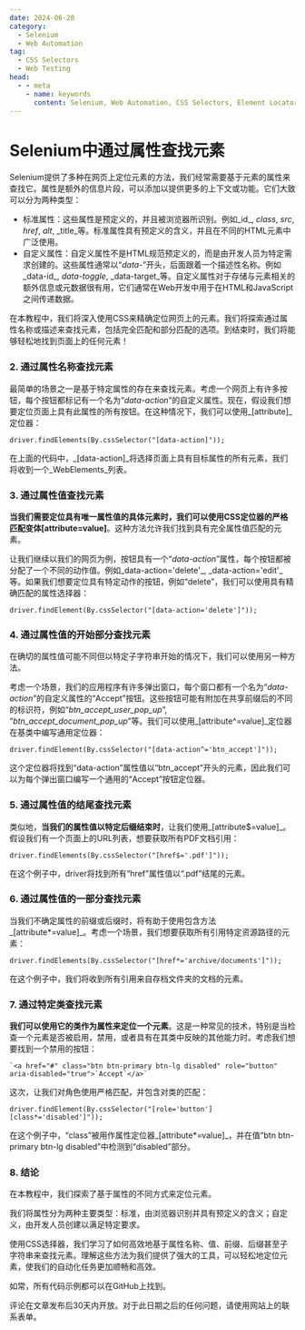 ```yaml
---
date: 2024-06-20
category:
  - Selenium
  - Web Automation
tag:
  - CSS Selectors
  - Web Testing
head:
  - - meta
    - name: keywords
      content: Selenium, Web Automation, CSS Selectors, Element Locator, Attribute Search
---
```


# Selenium中通过属性查找元素

Selenium提供了多种在网页上定位元素的方法，我们经常需要基于元素的属性来查找它。属性是额外的信息片段，可以添加以提供更多的上下文或功能。它们大致可以分为两种类型：

- 标准属性：这些属性是预定义的，并且被浏览器所识别。例如_id_, _class_, _src_, _href_, _alt_, _title_等。标准属性具有预定义的含义，并且在不同的HTML元素中广泛使用。
- 自定义属性：自定义属性不是HTML规范预定义的，而是由开发人员为特定需求创建的。这些属性通常以“_data-_”开头，后面跟着一个描述性名称。例如_data-id_, _data-toggle_, _data-target_等。自定义属性对于存储与元素相关的额外信息或元数据很有用，它们通常在Web开发中用于在HTML和JavaScript之间传递数据。

在本教程中，我们将深入使用CSS来精确定位网页上的元素。我们将探索通过属性名称或描述来查找元素，包括完全匹配和部分匹配的选项。到结束时，我们将能够轻松地找到页面上的任何元素！

### 2. 通过属性名称查找元素
最简单的场景之一是基于特定属性的存在来查找元素。考虑一个网页上有许多按钮，每个按钮都标记有一个名为“_data-action_”的自定义属性。现在，假设我们想要定位页面上具有此属性的所有按钮。在这种情况下，我们可以使用_\[attribute\]_定位器：

```
driver.findElements(By.cssSelector("[data-action]"));
```

在上面的代码中，_\[data-action\]_将选择页面上具有目标属性的所有元素，我们将收到一个_WebElements_列表。

### 3. 通过属性值查找元素
**当我们需要定位具有唯一属性值的具体元素时，我们可以使用CSS定位器的严格匹配变体\[attribute=value\]**。这种方法允许我们找到具有完全属性值匹配的元素。

让我们继续以我们的网页为例，按钮具有一个“_data-action_”属性，每个按钮都被分配了一个不同的动作值。例如_data-action='delete'_, _data-action='edit'_等。如果我们想要定位具有特定动作的按钮，例如“delete”，我们可以使用具有精确匹配的属性选择器：

```
driver.findElement(By.cssSelector("[data-action='delete']"));
```

### 4. 通过属性值的开始部分查找元素
在确切的属性值可能不同但以特定子字符串开始的情况下，我们可以使用另一种方法。

考虑一个场景，我们的应用程序有许多弹出窗口，每个窗口都有一个名为“_data-action_”的自定义属性的“Accept”按钮。这些按钮可能有附加在共享前缀后的不同的标识符，例如“_btn_accept_user_pop_up_”, “_btn_accept_document_pop_up_”等。我们可以使用_\[attribute^=value\]_定位器在基类中编写通用定位器：

```
driver.findElement(By.cssSelector("[data-action^='btn_accept']"));
```

这个定位器将找到“data-action”属性值以“btn_accept”开头的元素，因此我们可以为每个弹出窗口编写一个通用的“Accept”按钮定位器。

### 5. 通过属性值的结尾查找元素
类似地，**当我们的属性值以特定后缀结束时**，让我们使用_\[attribute$=value\]_。假设我们有一个页面上的URL列表，想要获取所有PDF文档引用：

```
driver.findElements(By.cssSelector("[href$='.pdf']"));
```

在这个例子中，driver将找到所有“href”属性值以“.pdf”结尾的元素。

### 6. 通过属性值的一部分查找元素
当我们不确定属性的前缀或后缀时，将有助于使用包含方法_\[attribute\*=value\]_。考虑一个场景，我们想要获取所有引用特定资源路径的元素：

```
driver.findElements(By.cssSelector("[href*='archive/documents']"));
```

在这个例子中，我们将收到所有引用来自存档文件夹的文档的元素。

### 7. 通过特定类查找元素
**我们可以使用它的类作为属性来定位一个元素**。这是一种常见的技术，特别是当检查一个元素是否被启用，禁用，或者具有在其类中反映的其他能力时。考虑我们想要找到一个禁用的按钮：

```
`<a href="#" class="btn btn-primary btn-lg disabled" role="button" aria-disabled="true">`Accept`</a>`
```

这次，让我们对角色使用严格匹配，并包含对类的匹配：

```
driver.findElement(By.cssSelector("[role='button'][class*='disabled']"));
```

在这个例子中，“class”被用作属性定位器_\[attribute\*=value\]_，并在值“btn btn-primary btn-lg disabled”中检测到“disabled”部分。

### 8. 结论
在本教程中，我们探索了基于属性的不同方式来定位元素。

我们将属性分为两种主要类型：标准，由浏览器识别并具有预定义的含义；自定义，由开发人员创建以满足特定要求。

使用CSS选择器，我们学习了如何高效地基于属性名称、值、前缀、后缀甚至子字符串来查找元素。理解这些方法为我们提供了强大的工具，可以轻松地定位元素，使我们的自动化任务更加顺畅和高效。

如常，所有代码示例都可以在GitHub上找到。

评论在文章发布后30天内开放。对于此日期之后的任何问题，请使用网站上的联系表单。